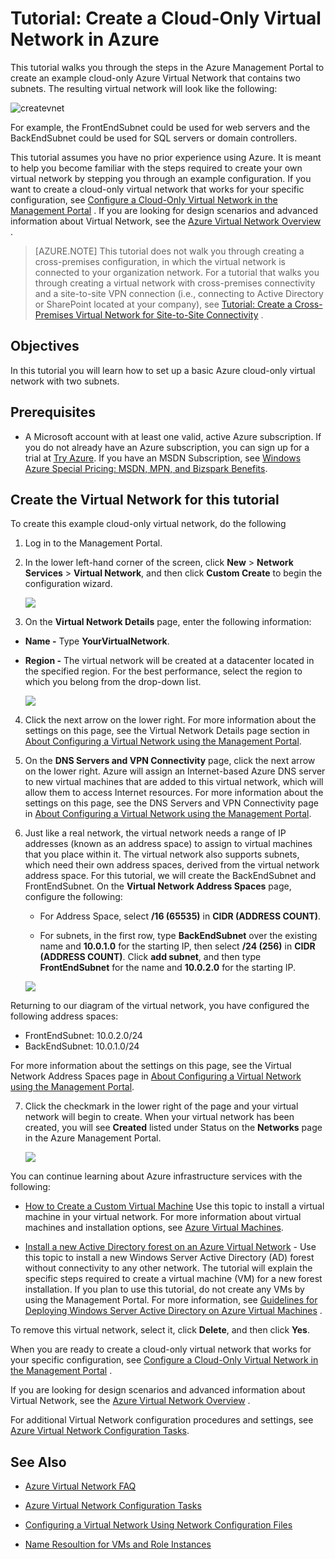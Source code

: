 <properties 
	pageTitle="Create a cloud-only virtual network | Windows Azure" 
	description="Learn how to create an example cloud-only Azure Virtual Network in this tutorial." 
	services="virtual-machines, virtual-network" 
	documentationCenter="" 
	authors="cherylmc" 
	manager="adinah" 
	editor=""
	tags="azure-resource-manager"/>

<tags
	ms.service="virtual-network"
	ms.date="08/17/2015"
	wacn.date=""/>

# Tutorial: Create a Cloud-Only Virtual Network in Azure
<!-- deleted by customization


[AZURE.INCLUDE [learn-about-deployment-models](../includes/learn-about-deployment-models-rm-include.md)] classic deployment model.

-->

This tutorial walks you through the steps in the Azure Management Portal to create an example cloud-only Azure Virtual Network that contains two subnets. The resulting virtual network will look like the following:

![createvnet](./media/create-virtual-network/createVNet_06_VNetExample.png)

For example, the FrontEndSubnet could be used for web servers and the BackEndSubnet could be used for SQL servers or domain controllers.

This tutorial assumes you have no prior experience using Azure. It is meant to help you become familiar with the steps required to create your own virtual network by stepping you through an example configuration. If you want to create a cloud-only virtual network that works for your specific configuration, see [Configure a Cloud-Only Virtual Network in the Management <!-- deleted by customization Portal](/documentation/articles/virtual-networks-create-vnet) --><!-- keep by customization: begin --> Portal](/documentation/articles/networking/virtual-networks-create-vnet) <!-- keep by customization: end -->. If you are looking for design scenarios and advanced information about Virtual Network, see the [Azure Virtual Network <!-- deleted by customization Overview](/documentation/articles/virtual-networks-overview) --><!-- keep by customization: begin --> Overview](http://msdn.microsoft.com/zn-ch/library/windowsazure/jj156007.aspx) <!-- keep by customization: end -->.


> [AZURE.NOTE] This tutorial does not walk you through creating a cross-premises configuration, in which the virtual network is connected to your organization network. For a tutorial that walks you through creating a virtual network with cross-premises connectivity and a site-to-site VPN connection (i.e., connecting to Active Directory or SharePoint located at your company), see [Tutorial: Create a Cross-Premises Virtual Network for Site-to-Site <!-- deleted by customization Connectivity](/documentation/articles/virtual-networks-create-site-to-site-cross-premises-connectivity) --><!-- keep by customization: begin --> Connectivity](/documentation/articles/networking/virtual-networks-create-site-to-site-cross-premises-connectivity) <!-- keep by customization: end -->.


##  Objectives

In this tutorial you will learn how to set up a basic Azure cloud-only virtual network with two subnets.

##  Prerequisites

*  A Microsoft account with at least one valid, active Azure subscription. If you do not already have an Azure subscription, you can sign up for a trial at [Try Azure](/pricing/1rmb-trial/). If you have an MSDN Subscription, see [Windows Azure Special Pricing: MSDN, MPN, and Bizspark Benefits](/pricing/member-offers/msdn-benefits-details/).

##  Create the Virtual Network for this tutorial

To create this example cloud-only virtual network, do the following

1. Log in to the Management Portal.

2. In the lower left-hand corner of the screen, click **New** > **Network Services** > **Virtual Network**, and then click **Custom Create** to begin the configuration wizard.

	![][Image1]

3. On the **Virtual Network Details** page, enter the following information:

- **Name -** Type **YourVirtualNetwork**.

- **Region -** The virtual network will be created at a datacenter located in the specified region. For the best performance, select the region to which you belong from the drop-down list.
 

	![][Image2]

4. Click the next arrow on the lower right. For more information about the settings on this page, see the Virtual Network Details page section in [About Configuring a Virtual Network using the Management Portal](/documentation/articles/virtual-networks-settings/).

5. On the **DNS Servers and VPN Connectivity** page, click the next arrow on the lower right. Azure will assign an Internet-based Azure DNS server to new virtual machines that are added to this virtual network, which will allow them to access Internet resources. For more information about the settings on this page, see the DNS Servers and VPN Connectivity page in [About Configuring a Virtual Network using the Management Portal](/documentation/articles/virtual-networks-settings/).
	
6.	Just like a real network, the virtual network needs a range of IP addresses (known as an address space) to assign to virtual machines that you place within it. The virtual network also supports subnets, which need their own address spaces, derived from the virtual network address space. For this tutorial, we will create the BackEndSubnet and FrontEndSubnet. On the **Virtual Network Address Spaces** page, configure the following:

	- For Address Space, select **/16 (65535)** in **CIDR (ADDRESS COUNT)**.

	- For subnets, in the first row, type **BackEndSubnet** over the existing name and **10.0.1.0** for the starting IP, then select **/24 (256)** in **CIDR (ADDRESS COUNT)**. Click **add subnet**, and then type **FrontEndSubnet** for the name and **10.0.2.0** for the starting IP.
		
	![][Image4]

 Returning to our diagram of the virtual network, you have configured the following address spaces:
 
	
- FrontEndSubnet: 10.0.2.0/24
- BackEndSubnet: 10.0.1.0/24

 For more information about the settings on this page, see the Virtual Network Address Spaces page in [About Configuring a Virtual Network using the Management Portal](/documentation/articles/virtual-networks-settings/).


7. Click the checkmark in the lower right of the page and your virtual network will begin to create. When your virtual network has been created, you will see **Created** listed under Status on the **Networks** page in the Azure Management Portal.  

	![][Image5]

You can continue learning about Azure infrastructure services with the following:

- [How to Create a Custom Virtual Machine](/documentation/articles/virtual-machines-create-custom) Use this topic to install a virtual machine in your virtual network. For more information about virtual machines and installation options, see [Azure Virtual Machines](/documentation/services/virtual-machines/).

- [Install a new Active Directory forest on an Azure Virtual Network](/documentation/articles/active-directory-new-forest-virtual-machine) - Use this topic to install a new Windows Server Active Directory (AD) forest without connectivity to any other network. The tutorial will explain the specific steps required to create a virtual machine (VM) for a new forest installation. If you plan to use this tutorial, do not create any VMs by using the Management Portal. For more information, see [Guidelines for Deploying Windows Server Active Directory on Azure Virtual <!-- deleted by customization Machines](http://msdn.microsoft.com/zh-cn/library/azure/jj156090.aspx) --><!-- keep by customization: begin --> Machines](http://msdn.microsoft.com/zn-ch/library/windowsazure/jj156090.aspx) <!-- keep by customization: end -->.

To remove this virtual network, select it, click **Delete**, and then click **Yes**.

When you are ready to create a cloud-only virtual network that works for your specific configuration, see [Configure a Cloud-Only Virtual Network in the Management <!-- deleted by customization Portal](/documentation/articles/virtual-networks-create-vnet) --><!-- keep by customization: begin --> Portal](/documentation/articles/networking/virtual-networks-create-vnet) <!-- keep by customization: end -->.

If you are looking for design scenarios and advanced information about Virtual Network, see the [Azure Virtual Network <!-- deleted by customization Overview](/documentation/articles/virtual-networks-overview) --><!-- keep by customization: begin --> Overview](http://msdn.microsoft.com/zn-chlibrary/windowsazure/jj156007.aspx) <!-- keep by customization: end -->.

For additional Virtual Network configuration procedures and settings, see [Azure Virtual Network Configuration Tasks](/documentation/services/networking/).


## See Also

-  [Azure Virtual Network FAQ](/documentation/articles/virtual-networks-faq/)

-  [Azure Virtual Network Configuration Tasks](/documentation/services/networking/)

-  [Configuring a Virtual Network Using Network Configuration <!-- deleted by customization Files](/documentation/articles/virtual-networks-using-network-configuration-file) --><!-- keep by customization: begin --> Files](documentation/articles/networking/virtual-networks-using-network-configuration-file.md) <!-- keep by customization: end -->

-  [Name Resoultion for VMs and Role Instances](/documentation/articles/virtual-networks-name-resolution-for-vms-and-role-instances/)


[Image1]: ./media/create-virtual-network/createVNet_01_OpenVirtualNetworkWizard.png
[Image2]: ./media/create-virtual-network/createVNet_02_VirtualNetworkDetails.png
[Image3]: ./media/create-virtual-network/createVNet_03_DNSServersandVPNConnectivity.png
[Image4]: ./media/create-virtual-network/createVNet_04_VirtualNetworkAddressSpaces.png
[Image5]: ./media/create-virtual-network/createVNet_05_VirtualNetworkCreatedStatus.png
[Image7]: ./media/create-virtual-network/createVNet_07_VNetExampleSpaces.png
[Image8]: ./media/create-virtual-network/createVNet_07_VNetExampleSpaces.png


